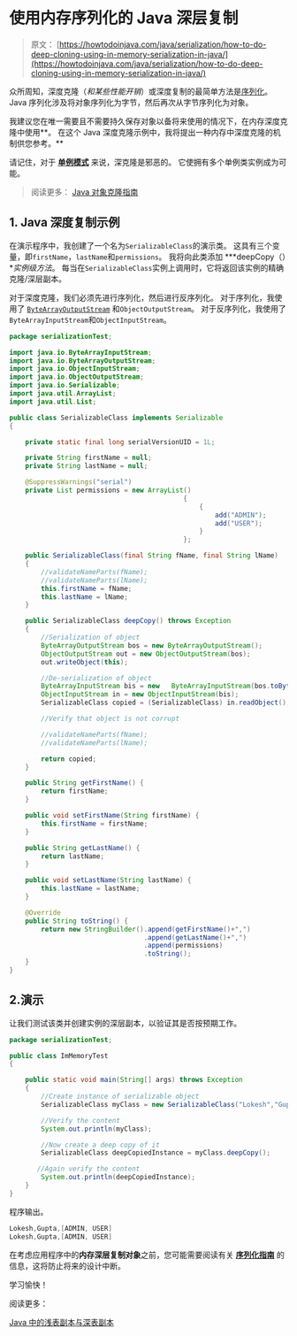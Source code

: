 # 使用内存序列化的 Java 深层复制

> 原文： [https://howtodoinjava.com/java/serialization/how-to-do-deep-cloning-using-in-memory-serialization-in-java/](https://howtodoinjava.com/java/serialization/how-to-do-deep-cloning-using-in-memory-serialization-in-java/)

众所周知，深度克隆（*和某些性能开销*）或深度复制的最简单方法是[序列化](https://howtodoinjava.com/java/serialization/a-mini-guide-for-implementing-serializable-interface-in-java/)。 Java 序列化涉及将对象序列化为字节，然后再次从字节序列化为对象。

我建议您在唯一需要且不需要持久保存对象以备将来使用的情况下，在内存深度克隆中使用**。 在这个 Java 深度克隆示例中，我将提出一种内存中深度克隆的机制供您参考。**

请记住，对于 [**单例模式**](//howtodoinjava.com/design-patterns/singleton-design-pattern-in-java/ "Singleton design pattern in java") 来说，深克隆是邪恶的。 它使拥有多个单例类实例成为可能。

> 阅读更多： [Java 对象克隆指南](//howtodoinjava.com/java/cloning/a-guide-to-object-cloning-in-java/ "A guide to object cloning in java")

## 1\. Java 深度复制示例

在演示程序中，我创建了一个名为`SerializableClass`的演示类。 这具有三个变量，即`firstName`，`lastName`和`permissions`。 我将向此类添加 ***deepCopy（）**实例级方法*。 每当在`SerializableClass`实例上调用时，它将返回该实例的精确克隆/深层副本。

对于深度克隆，我们必须先进行序列化，然后进行反序列化。 对于序列化，我使用了 [`ByteArrayOutputStream`](https://docs.oracle.com/javase/6/docs/api/java/io/ByteArrayOutputStream.html "ByteArrayOutputStream") 和`ObjectOutputStream`。 对于反序列化，我使用了`ByteArrayInputStream`和`ObjectInputStream`。

```java
package serializationTest;

import java.io.ByteArrayInputStream;
import java.io.ByteArrayOutputStream;
import java.io.ObjectInputStream;
import java.io.ObjectOutputStream;
import java.io.Serializable;
import java.util.ArrayList;
import java.util.List;

public class SerializableClass implements Serializable
{

	private static final long serialVersionUID = 1L;

	private String firstName = null;
	private String lastName = null;

	@SuppressWarnings("serial")
	private List permissions = new ArrayList()
											{
												{
													add("ADMIN");
													add("USER");
												}
											};

	public SerializableClass(final String fName, final String lName)
	{
		//validateNameParts(fName);
		//validateNameParts(lName);
		this.firstName = fName;
		this.lastName = lName;
	}

	public SerializableClass deepCopy() throws Exception
    {
    	//Serialization of object
        ByteArrayOutputStream bos = new ByteArrayOutputStream();
        ObjectOutputStream out = new ObjectOutputStream(bos);
        out.writeObject(this);

        //De-serialization of object
        ByteArrayInputStream bis = new   ByteArrayInputStream(bos.toByteArray());
        ObjectInputStream in = new ObjectInputStream(bis);
        SerializableClass copied = (SerializableClass) in.readObject();

        //Verify that object is not corrupt

        //validateNameParts(fName);
        //validateNameParts(lName);

        return copied;
    }

	public String getFirstName() {
		return firstName;
	}

	public void setFirstName(String firstName) {
		this.firstName = firstName;
	}

	public String getLastName() {
		return lastName;
	}

	public void setLastName(String lastName) {
		this.lastName = lastName;
	}

	@Override
	public String toString() {
		return new StringBuilder().append(getFirstName()+",")
								  .append(getLastName()+",")
								  .append(permissions)
								  .toString();
	}
}

```

## 2.演示

让我们测试该类并创建实例的深层副本，以验证其是否按预期工作。

```java
package serializationTest;

public class ImMemoryTest 
{

    public static void main(String[] args) throws Exception 
    {
        //Create instance of serializable object
    	SerializableClass myClass = new SerializableClass("Lokesh","Gupta");

    	//Verify the content
    	System.out.println(myClass);

    	//Now create a deep copy of it
    	SerializableClass deepCopiedInstance = myClass.deepCopy();

       //Again verify the content
    	System.out.println(deepCopiedInstance);
    }
}

```

程序输出。

```java
Lokesh,Gupta,[ADMIN, USER]
Lokesh,Gupta,[ADMIN, USER]

```

在考虑应用程序中的**内存深层复制对象**之前，您可能需要阅读有关 **[序列化指南](//howtodoinjava.com/java/serialization/a-mini-guide-for-implementing-serializable-interface-in-java/ "A mini guide for implementing serializable interface in java")** 的信息，这将防止将来的设计中断。

学习愉快！

阅读更多：

[Java 中的浅表副本与深表副本](https://howtodoinjava.com/java/cloning/a-guide-to-object-cloning-in-java/)